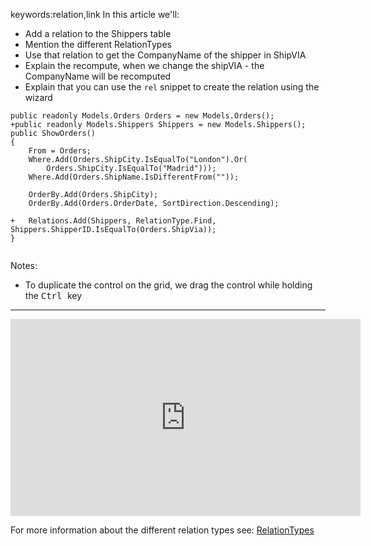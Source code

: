 ﻿keywords:relation,link
In this article we'll:
* Add a relation to the Shippers table
* Mention the different RelationTypes
* Use that relation to get the CompanyName of the shipper in ShipVIA
* Explain the recompute, when we change the shipVIA  - the CompanyName will be recomputed
* Explain that you can use the `rel` snippet to create the relation using the wizard

```csdiff
public readonly Models.Orders Orders = new Models.Orders();
+public readonly Models.Shippers Shippers = new Models.Shippers();
public ShowOrders()
{
    From = Orders;
    Where.Add(Orders.ShipCity.IsEqualTo("London").Or(
        Orders.ShipCity.IsEqualTo("Madrid")));
    Where.Add(Orders.ShipName.IsDifferentFrom(""));

    OrderBy.Add(Orders.ShipCity);
    OrderBy.Add(Orders.OrderDate, SortDirection.Descending);

+   Relations.Add(Shippers, RelationType.Find, Shippers.ShipperID.IsEqualTo(Orders.ShipVia));
}
    
```
Notes:
* To duplicate the control on the grid, we drag the control while holding the <kbd>Ctrl </kbd> key

---
<iframe width="560" height="315" src="https://www.youtube.com/embed/6X7M-PbloU4?list=PL1DEQjXG2xnKwhPzEwuvVkEL7a_D9-pkL" frameborder="0" allowfullscreen></iframe>


For more information about the different relation types see:
[RelationTypes](http://www.fireflymigration.com/reference/html/T_Firefly_Box_RelationType.htm)